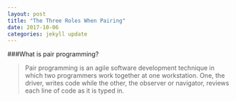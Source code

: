 ```yaml
---
layout: post
title: "The Three Roles When Pairing"
date: 2017-10-06
categories: jekyll update
---
```


###What is pair programming?

>Pair programming is an agile software development technique in which two programmers work together at one workstation. One, the driver, writes code while the other, the observer or navigator, reviews each line of code as it is typed in.

